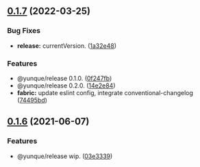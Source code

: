 ## [0.1.7](https://github.com/yunquejs/yunque/compare/0.1.6...0.1.7) (2022-03-25)


### Bug Fixes

* **release:** currentVersion. ([1a32e48](https://github.com/yunquejs/yunque/commit/1a32e4820af2fb3f3a0f4442b0d92a3ff11dc9c1))


### Features

* @yunque/release 0.1.0. ([0f247fb](https://github.com/yunquejs/yunque/commit/0f247fbf7ba21591297985b54fe430f79755cc29))
* @yunque/release 0.2.0. ([14e2e84](https://github.com/yunquejs/yunque/commit/14e2e84d689a77bed8f35c3235174afdd83c5594))
* **fabric:** update eslint config, integrate conventional-changelog ([74495bd](https://github.com/yunquejs/yunque/commit/74495bd5b3635d26b5fd2096692dede8c4c20f34))



## [0.1.6](https://github.com/yunquejs/yunque/compare/03e333969ad17070740497a48e727a0ea92197f9...0.1.6) (2021-06-07)


### Features

* @yunque/release wip. ([03e3339](https://github.com/yunquejs/yunque/commit/03e333969ad17070740497a48e727a0ea92197f9))



